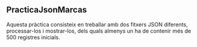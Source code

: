## PracticaJsonMarcas
Aquesta pràctica consisteix en treballar amb dos fitxers JSON diferents, processar-los i mostrar-los, dels quals almenys un ha de contenir més de 500 registres inicials.
